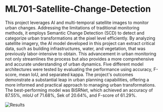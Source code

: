 # ML701-Satellite-Change-Detection

This project leverages AI and multi-temporal satellite images to monitor urban changes. Addressing the limitations of traditional monitoring methods, it employs Semantic Change Detection (SCD) to detect and categorize urban transformations at the pixel level efficiently. By analyzing satellite imagery, the AI model developed in this project can extract critical data, such as building infrastructures, water, and vegetation, that was previously labor-intensive to obtain. This advancement in urban monitoring not only streamlines the process but also provides a more comprehensive and accurate understanding of urban dynamics. Five different model architectures were tested by evaluating the performance using accuracy, F-score, mean IoU, and separated kappa. The project's outcomes demonstrate a substantial leap in urban planning capabilities, offering a more informed and practical approach to managing urban transformations. The best-performing model was BiSRNet, which achieved an accuracy of 87.55\%, mIoU of 71.68\%, Sek of 20.64\%, and F-score of 61.29\%.

![Results](./img/results.png)
